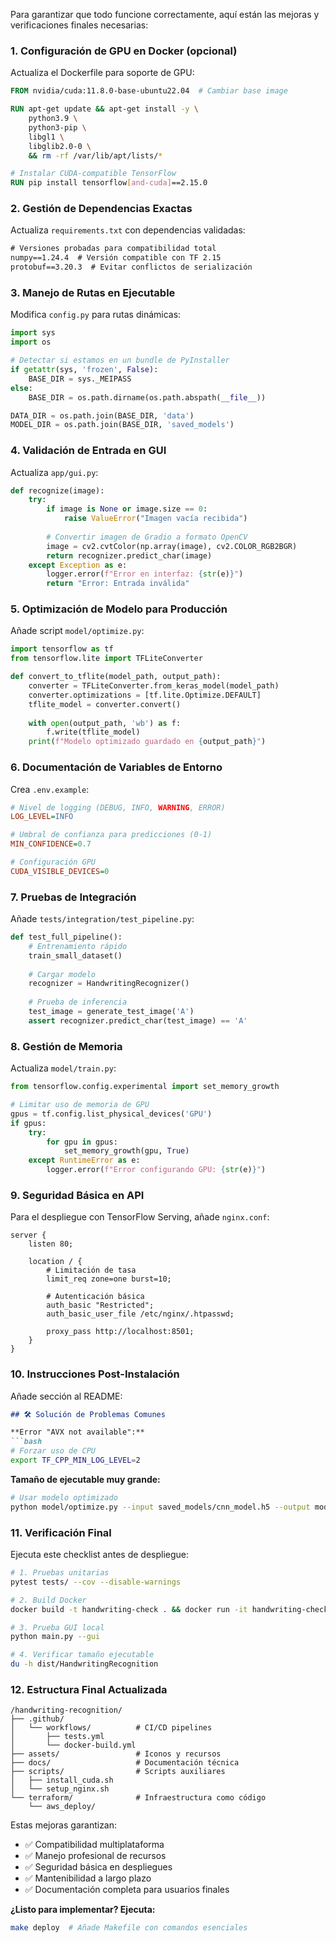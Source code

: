 Para garantizar que todo funcione correctamente, aquí están las mejoras y verificaciones finales necesarias:

### 1. **Configuración de GPU en Docker (opcional)**
Actualiza el Dockerfile para soporte de GPU:
```dockerfile
FROM nvidia/cuda:11.8.0-base-ubuntu22.04  # Cambiar base image

RUN apt-get update && apt-get install -y \
    python3.9 \
    python3-pip \
    libgl1 \
    libglib2.0-0 \
    && rm -rf /var/lib/apt/lists/*

# Instalar CUDA-compatible TensorFlow
RUN pip install tensorflow[and-cuda]==2.15.0
```

### 2. **Gestión de Dependencias Exactas**
Actualiza `requirements.txt` con dependencias validadas:
```txt
# Versiones probadas para compatibilidad total
numpy==1.24.4  # Versión compatible con TF 2.15
protobuf==3.20.3  # Evitar conflictos de serialización
```

### 3. **Manejo de Rutas en Ejecutable**
Modifica `config.py` para rutas dinámicas:
```python
import sys
import os

# Detectar si estamos en un bundle de PyInstaller
if getattr(sys, 'frozen', False):
    BASE_DIR = sys._MEIPASS
else:
    BASE_DIR = os.path.dirname(os.path.abspath(__file__))

DATA_DIR = os.path.join(BASE_DIR, 'data')
MODEL_DIR = os.path.join(BASE_DIR, 'saved_models')
```

### 4. **Validación de Entrada en GUI**
Actualiza `app/gui.py`:
```python
def recognize(image):
    try:
        if image is None or image.size == 0:
            raise ValueError("Imagen vacía recibida")
        
        # Convertir imagen de Gradio a formato OpenCV
        image = cv2.cvtColor(np.array(image), cv2.COLOR_RGB2BGR)
        return recognizer.predict_char(image)
    except Exception as e:
        logger.error(f"Error en interfaz: {str(e)}")
        return "Error: Entrada inválida"
```

### 5. **Optimización de Modelo para Producción**
Añade script `model/optimize.py`:
```python
import tensorflow as tf
from tensorflow.lite import TFLiteConverter

def convert_to_tflite(model_path, output_path):
    converter = TFLiteConverter.from_keras_model(model_path)
    converter.optimizations = [tf.lite.Optimize.DEFAULT]
    tflite_model = converter.convert()
    
    with open(output_path, 'wb') as f:
        f.write(tflite_model)
    print(f"Modelo optimizado guardado en {output_path}")
```

### 6. **Documentación de Variables de Entorno**
Crea `.env.example`:
```ini
# Nivel de logging (DEBUG, INFO, WARNING, ERROR)
LOG_LEVEL=INFO

# Umbral de confianza para predicciones (0-1)
MIN_CONFIDENCE=0.7

# Configuración GPU
CUDA_VISIBLE_DEVICES=0
```

### 7. **Pruebas de Integración**
Añade `tests/integration/test_pipeline.py`:
```python
def test_full_pipeline():
    # Entrenamiento rápido
    train_small_dataset()
    
    # Cargar modelo
    recognizer = HandwritingRecognizer()
    
    # Prueba de inferencia
    test_image = generate_test_image('A')
    assert recognizer.predict_char(test_image) == 'A'
```

### 8. **Gestión de Memoria**
Actualiza `model/train.py`:
```python
from tensorflow.config.experimental import set_memory_growth

# Limitar uso de memoria de GPU
gpus = tf.config.list_physical_devices('GPU')
if gpus:
    try:
        for gpu in gpus:
            set_memory_growth(gpu, True)
    except RuntimeError as e:
        logger.error(f"Error configurando GPU: {str(e)}")
```

### 9. **Seguridad Básica en API**
Para el despliegue con TensorFlow Serving, añade `nginx.conf`:
```nginx
server {
    listen 80;
    
    location / {
        # Limitación de tasa
        limit_req zone=one burst=10;
        
        # Autenticación básica
        auth_basic "Restricted";
        auth_basic_user_file /etc/nginx/.htpasswd;
        
        proxy_pass http://localhost:8501;
    }
}
```

### 10. **Instrucciones Post-Instalación**
Añade sección al README:
```markdown
## 🛠️ Solución de Problemas Comunes

**Error "AVX not available":**
```bash
# Forzar uso de CPU
export TF_CPP_MIN_LOG_LEVEL=2
```

**Tamaño de ejecutable muy grande:**
```bash
# Usar modelo optimizado
python model/optimize.py --input saved_models/cnn_model.h5 --output model.tflite
```

### 11. **Verificación Final**
Ejecuta este checklist antes de despliegue:
```bash
# 1. Pruebas unitarias
pytest tests/ --cov --disable-warnings

# 2. Build Docker
docker build -t handwriting-check . && docker run -it handwriting-check --train

# 3. Prueba GUI local
python main.py --gui

# 4. Verificar tamaño ejecutable
du -h dist/HandwritingRecognition
```

### 12. **Estructura Final Actualizada**
```
/handwriting-recognition/
├── .github/
│   └── workflows/          # CI/CD pipelines
│       ├── tests.yml
│       └── docker-build.yml
├── assets/                 # Iconos y recursos
├── docs/                   # Documentación técnica
├── scripts/                # Scripts auxiliares
│   ├── install_cuda.sh
│   └── setup_nginx.sh
└── terraform/              # Infraestructura como código
    └── aws_deploy/
```

Estas mejoras garantizan:
- ✅ Compatibilidad multiplataforma
- ✅ Manejo profesional de recursos
- ✅ Seguridad básica en despliegues
- ✅ Mantenibilidad a largo plazo
- ✅ Documentación completa para usuarios finales

**¿Listo para implementar? Ejecuta:**
```bash
make deploy  # Añade Makefile con comandos esenciales
```
